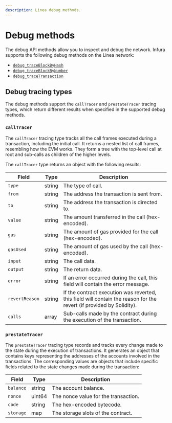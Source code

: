 ```yaml
---
description: Linea debug methods.
---
```


# Debug methods

The debug API methods allow you to inspect and debug the network. Infura supports the following debug methods on the
Linea network:

 - [`debug_traceBlockByHash`](debug_traceblockbyhash.md)
 - [`debug_traceBlockByNumber`](debug_traceblockbynumber.md)
 - [`debug_traceTransaction`](debug_tracetransaction.md)

## Debug tracing types

The debug methods support the `callTracer` and `prestateTracer` tracing types, which return different results when specified
in the supported debug methods.

### `callTracer`

The `callTracer` tracing type tracks all the call frames executed during a transaction, including the initial call. It returns a nested list of call frames, resembling how the EVM works. They form a tree with the top-level call at root
and sub-calls as children of the higher levels.

The `callTracer` type returns an object with the following results:

| Field          | Type   | Description                                                                                                          |
|----------------|--------|----------------------------------------------------------------------------------------------------------------------|
| `type`         | string | The type of call.                                                                                                    |
| `from`         | string | The address the transaction is sent from.                                                                            |
| `to`           | string | The address the transaction is directed to.                                                                          |
| `value`        | string | The amount transferred in the call (hex-encoded).                                                                    |
| `gas`          | string | The amount of gas provided for the call (hex-encoded).                                                               |
| `gasUsed`      | string | The amount of gas used by the call (hex-encoded).                                                                    |
| `input`        | string | The call data.                                                                                                       |
| `output`       | string | The return data.                                                                                                     |
| `error`        | string | If an error occurred during the call, this field will contain the error message.                                     |
| `revertReason` | string | If the contract execution was reverted, this field will contain the reason for the revert (if provided by Solidity). |
| `calls`        | array  | Sub-calls made by the contract during the execution of the transaction.                                              |

 ### `prestateTracer`

The `prestateTracer` tracing type records and tracks every change made to the state during the execution of transactions. It
generates an object that contains keys representing the addresses of the accounts involved in the transactions. The
corresponding values are objects that include specific fields related to the state changes made during the transaction:

| Field     | Type   | Description                          |
|-----------|--------|--------------------------------------|
| `balance` | string | The account balance.                 |
| `nonce`   | uint64 | The nonce value for the transaction. |
| `code`    | string | The hex-encoded bytecode.            |
| `storage` | map    | The storage slots of the contract.   |